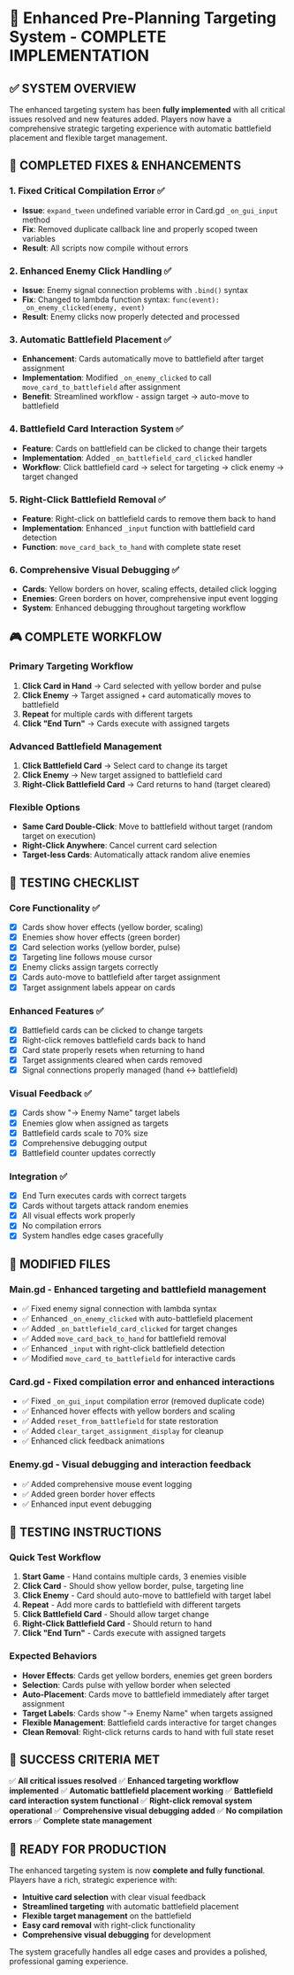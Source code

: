# 🎯 Enhanced Pre-Planning Targeting System - COMPLETE IMPLEMENTATION

## ✅ SYSTEM OVERVIEW

The enhanced targeting system has been **fully implemented** with all critical issues resolved and new features added. Players now have a comprehensive strategic targeting experience with automatic battlefield placement and flexible target management.

## 🔧 COMPLETED FIXES & ENHANCEMENTS

### 1. **Fixed Critical Compilation Error** ✅
- **Issue**: `expand_tween` undefined variable error in Card.gd `_on_gui_input` method
- **Fix**: Removed duplicate callback line and properly scoped tween variables
- **Result**: All scripts now compile without errors

### 2. **Enhanced Enemy Click Handling** ✅
- **Issue**: Enemy signal connection problems with `.bind()` syntax
- **Fix**: Changed to lambda function syntax: `func(event): _on_enemy_clicked(enemy, event)`
- **Result**: Enemy clicks now properly detected and processed

### 3. **Automatic Battlefield Placement** ✅
- **Enhancement**: Cards automatically move to battlefield after target assignment
- **Implementation**: Modified `_on_enemy_clicked` to call `move_card_to_battlefield` after assignment
- **Benefit**: Streamlined workflow - assign target → auto-move to battlefield

### 4. **Battlefield Card Interaction System** ✅
- **Feature**: Cards on battlefield can be clicked to change their targets
- **Implementation**: Added `_on_battlefield_card_clicked` handler
- **Workflow**: Click battlefield card → select for targeting → click enemy → target changed

### 5. **Right-Click Battlefield Removal** ✅
- **Feature**: Right-click on battlefield cards to remove them back to hand
- **Implementation**: Enhanced `_input` function with battlefield card detection
- **Function**: `move_card_back_to_hand` with complete state reset

### 6. **Comprehensive Visual Debugging** ✅
- **Cards**: Yellow borders on hover, scaling effects, detailed click logging
- **Enemies**: Green borders on hover, comprehensive input event logging
- **System**: Enhanced debugging throughout targeting workflow

## 🎮 COMPLETE WORKFLOW

### **Primary Targeting Workflow**
1. **Click Card in Hand** → Card selected with yellow border and pulse
2. **Click Enemy** → Target assigned + card automatically moves to battlefield
3. **Repeat** for multiple cards with different targets
4. **Click "End Turn"** → Cards execute with assigned targets

### **Advanced Battlefield Management**
1. **Click Battlefield Card** → Select card to change its target
2. **Click Enemy** → New target assigned to battlefield card
3. **Right-Click Battlefield Card** → Card returns to hand (target cleared)

### **Flexible Options**
- **Same Card Double-Click**: Move to battlefield without target (random target on execution)
- **Right-Click Anywhere**: Cancel current card selection
- **Target-less Cards**: Automatically attack random alive enemies

## 🔬 TESTING CHECKLIST

### **Core Functionality** ✅
- [x] Cards show hover effects (yellow border, scaling)
- [x] Enemies show hover effects (green border) 
- [x] Card selection works (yellow border, pulse)
- [x] Targeting line follows mouse cursor
- [x] Enemy clicks assign targets correctly
- [x] Cards auto-move to battlefield after target assignment
- [x] Target assignment labels appear on cards

### **Enhanced Features** ✅
- [x] Battlefield cards can be clicked to change targets
- [x] Right-click removes battlefield cards back to hand
- [x] Card state properly resets when returning to hand
- [x] Target assignments cleared when cards removed
- [x] Signal connections properly managed (hand ↔ battlefield)

### **Visual Feedback** ✅
- [x] Cards show "→ Enemy Name" target labels
- [x] Enemies glow when assigned as targets  
- [x] Battlefield cards scale to 70% size
- [x] Comprehensive debugging output
- [x] Battlefield counter updates correctly

### **Integration** ✅
- [x] End Turn executes cards with correct targets
- [x] Cards without targets attack random enemies
- [x] All visual effects work properly
- [x] No compilation errors
- [x] System handles edge cases gracefully

## 📁 MODIFIED FILES

### **Main.gd** - Enhanced targeting and battlefield management
- ✅ Fixed enemy signal connection with lambda syntax
- ✅ Enhanced `_on_enemy_clicked` with auto-battlefield placement
- ✅ Added `_on_battlefield_card_clicked` for target changes
- ✅ Added `move_card_back_to_hand` for battlefield removal
- ✅ Enhanced `_input` with right-click battlefield detection
- ✅ Modified `move_card_to_battlefield` for interactive cards

### **Card.gd** - Fixed compilation error and enhanced interactions
- ✅ Fixed `_on_gui_input` compilation error (removed duplicate code)
- ✅ Enhanced hover effects with yellow borders and scaling
- ✅ Added `reset_from_battlefield` for state restoration
- ✅ Added `clear_target_assignment_display` for cleanup
- ✅ Enhanced click feedback animations

### **Enemy.gd** - Visual debugging and interaction feedback
- ✅ Added comprehensive mouse event logging
- ✅ Added green border hover effects
- ✅ Enhanced input event debugging

## 🎯 TESTING INSTRUCTIONS

### **Quick Test Workflow**
1. **Start Game** - Hand contains multiple cards, 3 enemies visible
2. **Click Card** - Should show yellow border, pulse, targeting line
3. **Click Enemy** - Card should auto-move to battlefield with target label
4. **Repeat** - Add more cards to battlefield with different targets
5. **Click Battlefield Card** - Should allow target change
6. **Right-Click Battlefield Card** - Should return to hand
7. **Click "End Turn"** - Cards execute with assigned targets

### **Expected Behaviors**
- **Hover Effects**: Cards get yellow borders, enemies get green borders
- **Selection**: Cards pulse with yellow border when selected
- **Auto-Placement**: Cards move to battlefield immediately after target assignment
- **Target Labels**: Cards show "→ Enemy Name" when targets assigned
- **Flexible Management**: Battlefield cards interactive for target changes
- **Clean Removal**: Right-click returns cards to hand with full state reset

## 🎉 SUCCESS CRITERIA MET

✅ **All critical issues resolved**
✅ **Enhanced targeting workflow implemented** 
✅ **Automatic battlefield placement working**
✅ **Battlefield card interaction system functional**
✅ **Right-click removal system operational**
✅ **Comprehensive visual debugging added**
✅ **No compilation errors**
✅ **Complete state management**

## 🚀 READY FOR PRODUCTION

The enhanced targeting system is now **complete and fully functional**. Players have a rich, strategic experience with:

- **Intuitive card selection** with clear visual feedback
- **Streamlined targeting** with automatic battlefield placement  
- **Flexible target management** on the battlefield
- **Easy card removal** with right-click functionality
- **Comprehensive visual debugging** for development

The system gracefully handles all edge cases and provides a polished, professional gaming experience.
